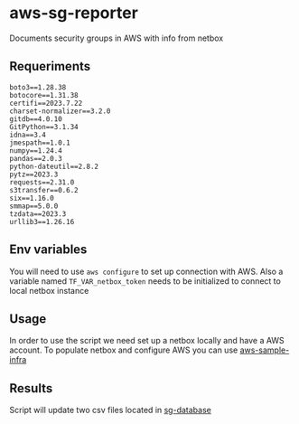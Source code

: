 # aws-sg-reporter
Documents security groups in AWS with info from netbox

## Requeriments
```
boto3==1.28.38
botocore==1.31.38
certifi==2023.7.22
charset-normalizer==3.2.0
gitdb==4.0.10
GitPython==3.1.34
idna==3.4
jmespath==1.0.1
numpy==1.24.4
pandas==2.0.3
python-dateutil==2.8.2
pytz==2023.3
requests==2.31.0
s3transfer==0.6.2
six==1.16.0
smmap==5.0.0
tzdata==2023.3
urllib3==1.26.16
```

## Env variables
You will need to use `aws configure` to set up connection with AWS. Also a variable named `TF_VAR_netbox_token` needs to be initialized to connect to local netbox instance

## Usage
In order to use the script we need set up a netbox locally and have a AWS account. To populate netbox and configure AWS you can use [aws-sample-infra](https://github.com/guidodg86/aws-sample-infra)

## Results
Script will update two csv files located in [sg-database](https://github.com/guidodg86/sg-database/)